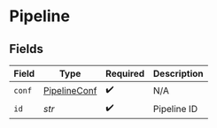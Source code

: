# Pipeline


## Fields

| Field                                               | Type                                                | Required                                            | Description                                         |
| --------------------------------------------------- | --------------------------------------------------- | --------------------------------------------------- | --------------------------------------------------- |
| `conf`                                              | [PipelineConf](../../models/shared/pipelineconf.md) | :heavy_check_mark:                                  | N/A                                                 |
| `id`                                                | *str*                                               | :heavy_check_mark:                                  | Pipeline ID                                         |